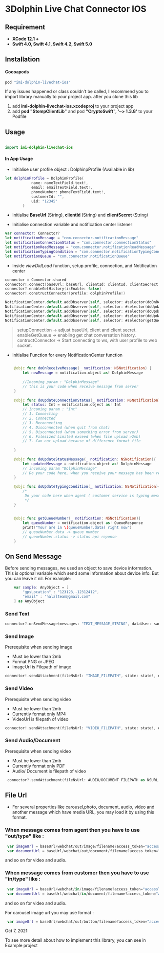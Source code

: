 # 3Dolphin Live Chat Connector IOS



## Requirement


- **XCode 12.1 +**
- **Swift 4.0, Swift 4.1, Swift 4.2, Swift 5.0**

## Installation

#### Cocoapods

```swift
pod "imi-dolphin-livechat-ios"
```

If any issues happened or class couldn't be called, I recommend you to import library manually to your project app. after you clone this lib 
1. add **imi-dolphin-livechat-ios.xcodeproj** to your project app
2. add **pod "StompClientLib"** and pod **"CryptoSwift", '~> 1.3.8'** to your Podfile


## Usage

```swift

import imi-dolphin-livechat-ios

```

#### In App Usage

- Initialise user profile object : DolphinpProfile (Available in lib)

```swift
let dolphinProfile = DolphinProfile(
            name: nameTextField.text!,
            email: emailTextField.text!,
            phoneNumber: phoneTextField.text!,
            customerId: "",
            uid: "12345"
        )
```

- Initialise **BaseUrl** (String), **clientId** (String) and **clientSecret** (String)

- Initialise connection variable and notification center listener

```swift
var connector: Connector?
let notificationMessage = "com.connector.notificationMessage"
let notificationConnectionStatus = "com.connector.connectionStatus"
let notificationReadMessage = "com.connector.notificationReadMessage"
let notificationTypingCondition = "com.connector.notificationTypingCondition"
let notificationQueue = "com.connector.notificationQueue"
```

- Inside *viewDidLoad* function, setup profile, connection, and Notification center

```swift
connector = Connector.shared
connector!.connect(baseUrl: baseUrl, clientId: clientId, clientSecrect: clientSecrect)
connector?.enableGetHistory(isEnable: false)
connector!.constructConnector(profile: dolphinProfile!)

NotificationCenter.default.addObserver(self, selector: #selector(doOnReceiveMessage(_:)), name: Notification.Name(rawValue: notificationMessage), object: nil)
NotificationCenter.default.addObserver(self, selector: #selector(doUpdateConnectionStatus(_:)), name: Notification.Name(rawValue: notificationConnectionStatus), object: nil)
NotificationCenter.default.addObserver(self, selector: #selector(doUpdateStatusMessage(_:)), name: Notification.Name(rawValue: notificationReadMessage), object: nil)
NotificationCenter.default.addObserver(self, selector: #selector(doUpdateTypingCondition(_:)), name: Notification.Name(rawValue: notificationTypingCondition), object: nil)
NotificationCenter.default.addObserver(self, selector: #selector(getQueueNumber(_:)), name: Notification.Name(rawValue: notificationQueue), object: nil)

```

> setupConnection -> adjust baseUrl, client and client secret.
> enableGetQueue -> enabling get chat conversation history.
> contructConnector -> Start connecting to ws, with user profile to web socket.


- Initialise Function for every NotificationCenter function

```swift
 
    @objc func doOnReceiveMessage(_ notification: NSNotification) {
        let newMessage = notification.object as! DolphinMessage
        
        //Incoming param : "DolphinMessage"
        // this is your code when receive message from server
    }
    
    @objc func doUpdateConnectionStatus(_ notification: NSNotification) {
        let status: Int = notification.object as! Int
        // Incoming param : "Int"
        // 1. Connecting
        // 2. Connected
        // 3. Reconnecting
        // 4. Disconnected (when quit from chat)
        // 5. Disconnected (when something error from server)
        // 6. Filesized Limited exceed (when file upload >2mb)
        // 7. Can not upload because of difference format file
        
    }
    
    @objc func doUpdateStatusMessage(_ notification: NSNotification){
        let updatedMessage = notification.object as! DolphinMessage
        // incoming param "DolphinMessage"
        // Do your code here, when you receive your message has been red
    }
    
    @objc func doUpdateTypingCondition(_ notification: NSNotification){
        /*
         Do your code here when agent ( customer service is typing message)
         */
    }
    
     
    @objc func getQueueNumber(_ notification: NSNotification){
        let queueNumber = notification.object as! QueueResponse
        print("Your are in \(queueNumber.data) right now")
        // queueNumber.data -> queue number
        // queueNumber.status -> status api reponse        
    }

```


## On Send Message

Before sending messages, we used an object to save device information. This is optional variable which send some information about device info. 
But you can leave it nil. For example:

```swift
    var sample: AnyObject = [
        "gpsLocation" : "123123,-12312412",
        "email" : "halalteam@gmail.com"
    ] as AnyObject
```

### Send Text

```swift
connector?.onSendMessage(messages: "TEXT_MESSAGE_STRING", dataUser: sample)
```


### Send Image

Prerequisite when sending image

- Must be lower than 2mb
- Format PNG or JPEG
- ImageUrl is Filepath of image

```swift
connector!.sendAttachment(fileNsUrl: "IMAGE_FILEPATH", state: state!, dataUser: sample)
```


### Send Video

Prerequisite when sending video

- Must be lower than 2mb
- Currently format only MP4
- VideoUrl is filepath of video

```swift
connector!.sendAttachment(fileNsUrl: "VIDEO_FILEPATH", state: state!, dataUser: sample)
```

### Send Audio/Document

Prerequisite when sending video

- Must be lower than 2mb
- Currently format only PDF
- Audio/ Document is filepath of video

```swift
 connector?.sendAttachment(fileNsUrl: AUDIO/DOCUMENT_FILEPATH as NSURL, state: state!, dataUser: sample)
```

## File Url

- For several properties like carousel,photo, document, audio, video and another message which have media URL, you may load it by using this format.

### When message comes from **agent** then you have to use "**out/type**" like :

```swift
 var imageUrl = baseUrl/webchat/out/image/filename?access_token="accessToken"
 var documentUrl = baseUrl/webchat/out/document/filename?access_token="accessToken"
```
and so on for video and audio.

### When message comes from **customer** then you have to use "**in/type**" like :

```swift
 var imageUrl = baseUrl/webchat/in/image/filename?access_token="accessToken"
 var documentUrl = baseUrl/webchat/in/document/filename?access_token="accessToken"
```
and so on for video and audio.

For carousel image url you may use format :
```swift
 var imageUrl = baseUrl/webchat/out/button/filename?access_token="accessToken"
```

Oct 7, 2021

To see more detail about how to implement this library, you can see in Example project
